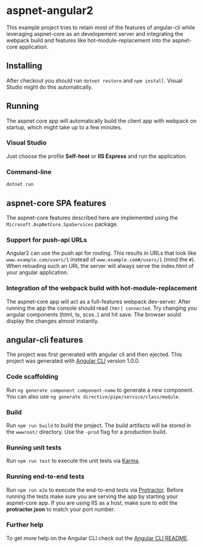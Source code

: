 # aspnet-angular2

This example project tries to retain most of the features of angular-cli while leveraging aspnet-core as an developement server and integrating the webpack build and features like hot-module-replacement into the aspnet-core application.

## Installing

After checkout you should run `dotnet restore` and `npm install`. Visual Studio might do this automatically.

## Running

The aspnet core app will automatically build the client app with webpack on startup, which might take up to a few minutes. 

### Visual Studio

Just choose the profile __Self-host__ or __IIS Express__ and run the application. 

### Command-line

`dotnet run`

## aspnet-core SPA features

The aspnet-core features described here are implemented using the `Microsoft.AspNetCore.SpaServices` package.

### Support for push-api URLs

Angular2 can use the push api for routing. This results in URLs that look like `www.example.com/users/1` instead of `www.example.com#/users/1` (mind the `#`). When reloading such an URL the server will always serve the index.html of your angular application.

### Integration of the webpack build with hot-module-replacement

The aspnet-core app will act as a full-features webpack dev-server. After running the app the console should read `[hmr] connected`. Try changing you angular components (html, ts, scss..) and hit save. The browser sould display the changes almost instantly.

## angular-cli features

The project was first generated with angular cli and then ejected. This project was generated with [Angular CLI](https://github.com/angular/angular-cli) version 1.0.0.

### Code scaffolding

Run `ng generate component component-name` to generate a new component. You can also use `ng generate directive/pipe/service/class/module`.

### Build

Run `npm run build` to build the project. The build artifacts will be stored in the `wwwroot/` directory. Use the `-prod` flag for a production build.

### Running unit tests

Run `npm run test` to execute the unit tests via [Karma](https://karma-runner.github.io).

### Running end-to-end tests

Run `npm run e2e` to execute the end-to-end tests via [Protractor](http://www.protractortest.org/).
Before running the tests make sure you are serving the app by starting your aspnet-core app. If you are using IIS as a host, make sure to edit the __protractor.json__ to match your port number.

### Further help

To get more help on the Angular CLI check out the [Angular CLI README](https://github.com/angular/angular-cli/blob/master/README.md).
